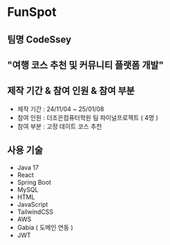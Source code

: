 # FunSpot 
## 팀명 CodeSsey
<span> "여행 코스 추천 및 커뮤니티 플랫폼 개발" </span>
---
## 제작 기간 & 참여 인원 & 참여 부분
- 제작 기간 : 24/11/04 ~ 25/01/08
- 참여 인원 : 더조은컴퓨터학원 팀 파이널프로젝트 ( 4명 )
- 참여 부분 : 고정 데이트 코스 추천 

## 사용 기술
- Java 17
- React
- Spring Boot
- MySQL
- HTML
- JavaScript
- TailwindCSS
- AWS
- Gabia ( 도메인 연동 )
- JWT
